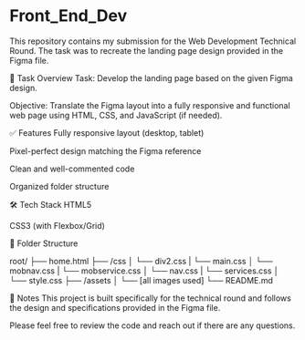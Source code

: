 # Front_End_Dev

This repository contains my submission for the Web Development Technical Round. The task was to recreate the landing page design provided in the Figma file.

📌 Task Overview
Task: Develop the landing page based on the given Figma design.

Objective: Translate the Figma layout into a fully responsive and functional web page using HTML, CSS, and JavaScript (if needed).

✅ Features
Fully responsive layout (desktop, tablet)

Pixel-perfect design matching the Figma reference

Clean and well-commented code

Organized folder structure

🛠️ Tech Stack
HTML5

CSS3 (with Flexbox/Grid)


📂 Folder Structure

root/
├── home.html
├── /css
│   └── div2.css
|   └── main.css
│   └── mobnav.css
|   └── mobservice.css
│   └── nav.css
|   └── services.css
│   └── style.css
├── /assets
│   └── [all images used]
└── README.md


🧾 Notes
This project is built specifically for the technical round and follows the design and specifications provided in the Figma file.

Please feel free to review the code and reach out if there are any questions.


